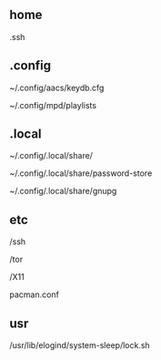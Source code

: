 ## home

.ssh

## .config

~/.config/aacs/keydb.cfg

~/.config/mpd/playlists

## .local

~/.config/.local/share/

~/.config/.local/share/password-store

~/.config/.local/share/gnupg

## etc

/ssh

/tor

/X11

pacman.conf

## usr

/usr/lib/elogind/system-sleep/lock.sh

